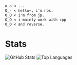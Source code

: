 ```markdown
o_o < ...  
O_- < hello~, i'm nos.  
O_O < i'm from jp.  
O_O < i mainly work with cpp
O_O < and reverse.
```
# Stats
![GitHub Stats](https://github-readme-stats-nosdayo.vercel.app/api?username=nosdayoo&show_icons=true&theme=radical&count_private=true)
![Top Languages](https://github-readme-stats-nosdayo.vercel.app/api/top-langs/?username=nosdayoo&layout=compact&theme=radical)
